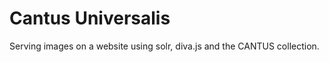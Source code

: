 Cantus Universalis
=============

Serving images on a website using solr, diva.js and the CANTUS collection.
